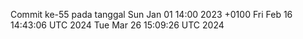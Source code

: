 Commit ke-55 pada tanggal Sun Jan 01 14:00 2023 +0100
Fri Feb 16 14:43:06 UTC 2024
Tue Mar 26 15:09:26 UTC 2024
